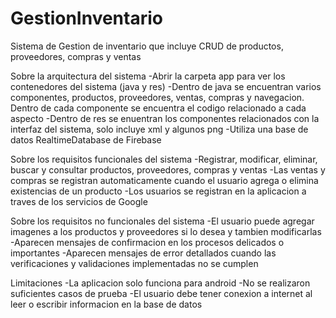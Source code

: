 # GestionInventario
Sistema de Gestion de inventario que incluye CRUD de productos, proveedores, compras y ventas

Sobre la arquitectura del sistema
-Abrir la carpeta app para ver los contenedores del sistema (java y res)
-Dentro de java se encuentran varios componentes, productos, proveedores, ventas, compras y navegacion. Dentro de cada componente se encuentra el codigo relacionado a cada aspecto
-Dentro de res se enuentran los componentes relacionados con la interfaz del sistema, solo incluye xml y algunos png
-Utiliza una base de datos RealtimeDatabase de Firebase

Sobre los requisitos funcionales del sistema
-Registrar, modificar, eliminar, buscar y consultar productos, proveedores, compras y ventas
-Las ventas y compras se registran automaticamente cuando el usuario agrega o elimina existencias de un producto
-Los usuarios se registran en la aplicacion a traves de los servicios de Google

Sobre los requisitos no funcionales del sistema
-El usuario puede agregar imagenes a los productos y proveedores si lo desea y tambien modificarlas
-Aparecen mensajes de confirmacion en los procesos delicados o importantes
-Aparecen mensajes de error detallados cuando las verificaciones y validaciones implementadas no se cumplen

Limitaciones
-La aplicacion solo funciona para android
-No se realizaron suficientes casos de prueba
-El usuario debe tener conexion a internet al leer o escribir informacion en la base de datos

